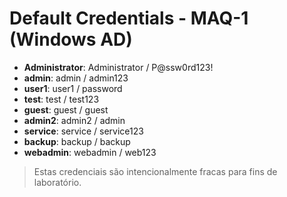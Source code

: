 # Default Credentials - MAQ-1 (Windows AD)

- **Administrator**: Administrator / P@ssw0rd123!
- **admin**: admin / admin123
- **user1**: user1 / password
- **test**: test / test123
- **guest**: guest / guest
- **admin2**: admin2 / admin
- **service**: service / service123
- **backup**: backup / backup
- **webadmin**: webadmin / web123

> Estas credenciais são intencionalmente fracas para fins de laboratório. 